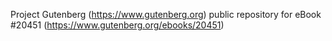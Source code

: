 Project Gutenberg (https://www.gutenberg.org) public repository for eBook #20451 (https://www.gutenberg.org/ebooks/20451)

